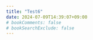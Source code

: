 ```yaml
---
title: "Test6"
date: 2024-07-09T14:39:07+09:00
# bookComments: false
# bookSearchExclude: false
---
```

